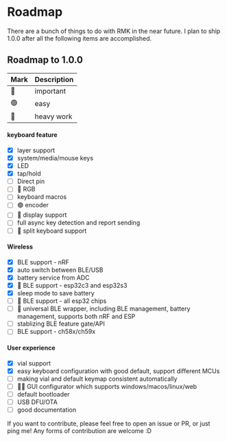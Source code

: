 # Roadmap

There are a bunch of things to do with RMK in the near future. I plan to ship 1.0.0 after all the following items are accomplished.

## Roadmap to 1.0.0

| Mark | Description |
| ---- | ----------- |
|  🔴  | important   |
|  🟢  | easy        |
|  🔵  | heavy work  |


#### keyboard feature
  - [x] layer support
  - [x] system/media/mouse keys
  - [x] LED
  - [x] tap/hold
  - [ ] Direct pin
  - [ ] 🔴 RGB
  - [ ] keyboard macros
  - [ ] 🟢 encoder
  - [ ] 🔵 display support
  - [ ] full async key detection and report sending
  - [ ] 🔵 split keyboard support

#### Wireless
  - [x] BLE support - nRF
  - [x] auto switch between BLE/USB
  - [x] battery service from ADC
  - [x] 🔴 BLE support - esp32c3 and esp32s3
  - [x] sleep mode to save battery
  - [ ] 🔴 BLE support - all esp32 chips
  - [ ] 🔵 universal BLE wrapper, including BLE management, battery management, supports both nRF and ESP
  - [ ] stablizing BLE feature gate/API
  - [ ] BLE support - ch58x/ch59x

#### User experience
  - [x] vial support
  - [x] easy keyboard configuration with good default, support different MCUs
  - [ ] making vial and default keymap consistent automatically
  - [ ] 🔴🔵 GUI configurator which supports windows/macos/linux/web
  - [ ] default bootloader
  - [ ] USB DFU/OTA
  - [ ] good documentation

If you want to contribute, please feel free to open an issue or PR, or just ping me! Any forms of contribution are welcome :D


